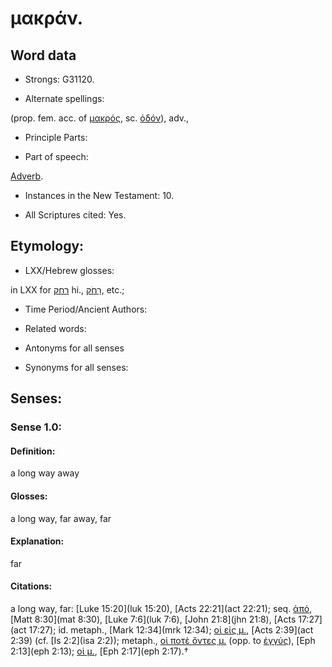 # μακράν.

<!-- Status: S2=NeedsReview -->
<!-- Lexica used for edits: BDAG, FFM, LN, A-S -->

## Word data

* Strongs: G31120.

* Alternate spellings:

(prop. fem. acc. of [μακρός](), sc. [ὁδόν]()), adv.,

* Principle Parts: 

* Part of speech: 

[Adverb](http://ugg.readthedocs.io/en/latest/adverb.html).

* Instances in the New Testament: 10.

* All Scriptures cited: Yes.

## Etymology: 

* LXX/Hebrew glosses: 

in LXX for [רחק](//en-uhl/H7350) hi., [רָחֹק](//en-uhl/H7368), etc.;

* Time Period/Ancient Authors: 

* Related words: 

* Antonyms for all senses

* Synonyms for all senses: 

## Senses: 

### Sense  1.0: 

#### Definition: 

a long way away

#### Glosses: 

a long way, far away, far

#### Explanation: 

far

#### Citations: 

a long way, far: [Luke 15:20](luk 15:20), [Acts 22:21](act 22:21); seq. [ἀπό](), [Matt 8:30](mat 8:30), [Luke 7:6](luk 7:6), [John 21:8](jhn 21:8), [Acts 17:27](act 17:27); id. metaph., [Mark 12:34](mrk 12:34); [οἱ εἰς μ.](), [Acts 2:39](act 2:39) (cf. [Is 2:2](isa 2:2)); metaph., [οἱ ποτὲ ὄντες μ.]() (opp. to [ἐγγύς]()), [Eph 2:13](eph 2:13); [οἱ μ.](), [Eph 2:17](eph 2:17).†
